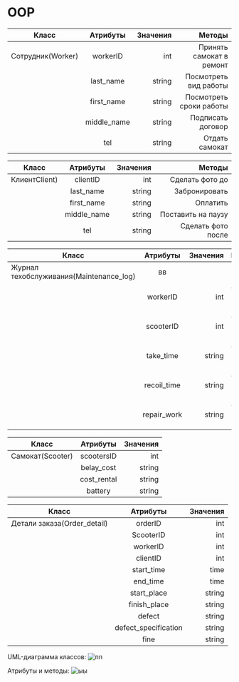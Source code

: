 # OOP
| Класс      | Атрибуты         | Значения  |       Методы      |
| ------------- |:-------------:| -----:|  -----:  |
| Сотрудник(Worker)    | workerID| int |     Принять самокат в ремонт |
|     | last_name     |   string |                    Посмотреть вид работы|
| | first_name   |    string|Посмотреть сроки работы| 
| |   middle_name            |    string   |        Подписать договор     |
| |      tel         |      string |        Отдать самокат        |


| Класс      | Атрибуты         | Значения  |       Методы      |
| ------------- |:-------------:| -----:|  -----:  |
|  КлиентClient)    | сlientID| int |    Сделать фото до|
|     | last_name     |   string |                     Забронировать |
| | first_name   |    string|Оплатить| 
| |   middle_name            |    string   |        Поставить на паузу     |
| |      tel         |      string |        Сделать фото после    |











|  Класс    |      Атрибуты    | Значения  |Методы|
| ------------- |:-------------:| -----:|  -----:  |        
|   Журнал техобслуживания(Maintenance_log)|        вв   |
|     |    workerID    | int |        Сделать фото после    |
|  |     scooterID |   int  |        Сделать фото после    |
| |   take_time           |    string  |        Сделать фото после    |
| |     recoil_time        |      string |        Сделать фото после    |
| |     repair_work       |      string |        Сделать фото после    |



|  Класс    |      Атрибуты    | Значения  |
| ------------- |:-------------:| -----:|
|  Самокат(Scooter)  | scootersID | int |
|     |   belay_cost   | string |
| |   сost_rental          |    string   |
| |     battery       |      string |



|  Класс    |      Атрибуты    | Значения  |
| ------------- |:-------------:| -----:|
|   Детали заказа(Order_detail)  | orderID| int |
|     |    ScooterID    | int |
|  |     workerID |   int  |
| |   clientID          |    int  |
| |     start_time       |      time|
| |     end_time    |      time |
| |   start_place         |    string   |
| |     finish_place       |      string |
| |     defect   |      string |
| |     defect_specification      |      string |
| |     fine  |      string |

UML-диаграмма классов:
![пп](https://user-images.githubusercontent.com/104257748/169642702-475b2b2f-90fd-4fc9-918a-63f52dc15d84.png)



Атрибуты и методы:
![ыы](https://user-images.githubusercontent.com/104257748/169642230-722043b0-826a-42f3-af84-eb9182410904.png)



